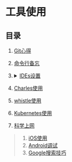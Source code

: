 # 工具使用

## 目录
1. [Git心得](./Git心得/README.md)
2. [命令行备忘](./命令行备忘/README.md)
3. <details>

   <summary><a href="./IDEs设置/README.md">IDEs设置</a></summary>

    [webstorm.jar](https://raw.githubusercontent.com/realgeoffrey/knowledge/master/工具使用/IDEs设置/webstorm0320.jar)
    </details>
4. [Charles使用](./Charles使用/README.md)
5. [whistle使用](./whistle使用/README.md)
6. [Kubernetes使用](./Kubernetes使用/README.md)
7. [科学上网](./科学上网/README.md)

>1. [iOS使用](./iOS使用/README.md)
>2. [Android调试](./Android调试/README.md)
>3. [Google搜索技巧](./Google搜索技巧/README.md)
